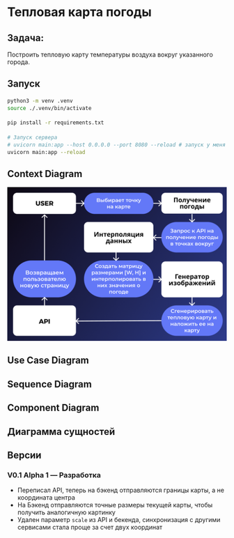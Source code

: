 # Тепловая карта погоды


## Задача:
Построить тепловую карту температуры воздуха вокруг указанного города.

## Запуск
```bash
python3 -m venv .venv
source ./.venv/bin/activate

pip install -r requirements.txt

# Запуск сервера
# uvicorn main:app --host 0.0.0.0 --port 8080 --reload # запуск у меня на виртуалке через проброс порта
uvicorn main:app --reload
```
## Context Diagram
![alt text](readme_images/1.png)

## Use Case Diagram

## Sequence Diagram

## Component Diagram

## Диаграмма сущностей

## Версии
### V0.1 Alpha 1 — Разработка
- Переписал API, теперь на бэкенд отправляются границы карты, а не координата центра
- На Бэкенд отправляются точные размеры текущей карты, чтобы получить аналогичную картинку
- Удален параметр `scale` из API и бекенда, синхронизация с другими сервисами стала проще за счет двух координат 